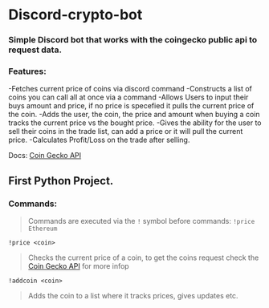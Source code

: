 # Discord-crypto-bot
### Simple Discord bot that works with the coingecko public api to request data.

### Features: 
-Fetches current price of coins via discord command
-Constructs a list of coins you can call all at once via a command
-Allows Users to input their buys amount and price, if no price is specefied it pulls the current price of the coin.
-Adds the user, the coin, the price and amount when buying a coin tracks the current price vs the bought price.
-Gives the ability for the user to sell their coins in the trade list, can add a price or it will pull the current price.
-Calculates Profit/Loss on the trade after selling.

Docs: [Coin Gecko API](https://www.coingecko.com/en/api#explore-api)
## First Python Project.
### Commands:
> Commands are executed via the `!` symbol before commands: `!price Ethereum`

`!price <coin>`
> Checks the current price of a coin, to get the coins request check the [Coin Gecko API](https://www.coingecko.com/en/api#explore-api) for more infop

`!addcoin <coin>`
> Adds the coin to a list where it tracks prices, gives updates etc.
